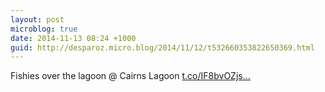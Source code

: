```yaml
---
layout: post
microblog: true
date: 2014-11-13 08:24 +1000
guid: http://desparoz.micro.blog/2014/11/12/t532660353822650369.html
---
```

Fishies over the lagoon @ Cairns Lagoon [t.co/IF8bvOZjs...](http://t.co/IF8bvOZjsf)

